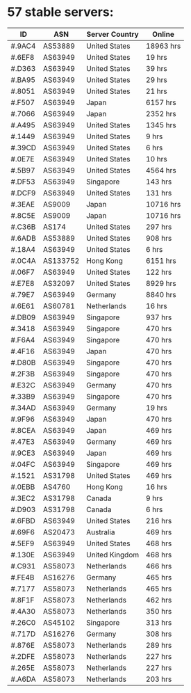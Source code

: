# 57 stable servers:

| ID | ASN | Server Country | Online |
| ------ | ------ | ------ | ------ |
| #.9AC4 | AS53889 | United States | 18963 hrs |
| #.6EF8 | AS63949 | United States | 19 hrs |
| #.D363 | AS63949 | United States | 39 hrs |
| #.BA95 | AS63949 | United States | 29 hrs |
| #.8051 | AS63949 | United States | 21 hrs |
| #.F507 | AS63949 | Japan | 6157 hrs |
| #.7066 | AS63949 | Japan | 2352 hrs |
| #.A495 | AS63949 | United States | 1345 hrs |
| #.1449 | AS63949 | United States | 9 hrs |
| #.39CD | AS63949 | United States | 6 hrs |
| #.0E7E | AS63949 | United States | 10 hrs |
| #.5B97 | AS63949 | United States | 4564 hrs |
| #.DF53 | AS63949 | Singapore | 143 hrs |
| #.DCF9 | AS63949 | United States | 131 hrs |
| #.3EAE | AS9009 | Japan | 10716 hrs |
| #.8C5E | AS9009 | Japan | 10716 hrs |
| #.C36B | AS174 | United States | 297 hrs |
| #.6ADB | AS53889 | United States | 908 hrs |
| #.18A4 | AS63949 | United States | 6 hrs |
| #.0C4A | AS133752 | Hong Kong | 6151 hrs |
| #.06F7 | AS63949 | United States | 122 hrs |
| #.E7E8 | AS32097 | United States | 8929 hrs |
| #.79E7 | AS63949 | Germany | 8840 hrs |
| #.6E61 | AS60781 | Netherlands | 16 hrs |
| #.DB09 | AS63949 | Singapore | 937 hrs |
| #.3418 | AS63949 | Singapore | 470 hrs |
| #.F6A4 | AS63949 | Singapore | 470 hrs |
| #.4F16 | AS63949 | Japan | 470 hrs |
| #.D80B | AS63949 | Singapore | 470 hrs |
| #.2F3B | AS63949 | Singapore | 470 hrs |
| #.E32C | AS63949 | Germany | 470 hrs |
| #.33B9 | AS63949 | Singapore | 470 hrs |
| #.34AD | AS63949 | Germany | 19 hrs |
| #.9F96 | AS63949 | Japan | 470 hrs |
| #.8CEA | AS63949 | Japan | 469 hrs |
| #.47E3 | AS63949 | Germany | 469 hrs |
| #.9CE3 | AS63949 | Japan | 469 hrs |
| #.04FC | AS63949 | Singapore | 469 hrs |
| #.1521 | AS31798 | United States | 469 hrs |
| #.0EBB | AS4760 | Hong Kong | 16 hrs |
| #.3EC2 | AS31798 | Canada | 9 hrs |
| #.D903 | AS31798 | Canada | 6 hrs |
| #.6FBD | AS63949 | United States | 216 hrs |
| #.69F6 | AS20473 | Australia | 469 hrs |
| #.5EF9 | AS63949 | United States | 468 hrs |
| #.130E | AS63949 | United Kingdom | 468 hrs |
| #.C931 | AS58073 | Netherlands | 466 hrs |
| #.FE4B | AS16276 | Germany | 465 hrs |
| #.7177 | AS58073 | Netherlands | 465 hrs |
| #.8F1F | AS58073 | Netherlands | 462 hrs |
| #.4A30 | AS58073 | Netherlands | 350 hrs |
| #.26C0 | AS45102 | Singapore | 313 hrs |
| #.717D | AS16276 | Germany | 308 hrs |
| #.876E | AS58073 | Netherlands | 289 hrs |
| #.2DFE | AS58073 | Netherlands | 227 hrs |
| #.265E | AS58073 | Netherlands | 227 hrs |
| #.A6DA | AS58073 | Netherlands | 203 hrs |

